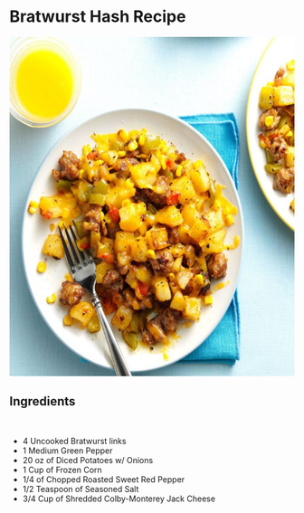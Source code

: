 
<head>
<body>
 <link rel="Stylesheet" href="food.css">
<h1>Bratwurst Hash Recipe</h1>
<img src="food.jpg" alt="food" height="600"width="625">
  <h2>Ingredients</h2> </br>
  <ul>
 <li>4 Uncooked Bratwurst links</li>
 <li>1 Medium Green Pepper</li>
 <li>20 oz of Diced Potatoes w/ Onions</li>
 <li>1 Cup of Frozen Corn</li>
 <li>1/4 of Chopped Roasted Sweet Red Pepper</li>
 <li>1/2 Teaspoon of Seasoned Salt</li>
 <li>3/4 Cup of Shredded Colby-Monterey Jack Cheese</li>
